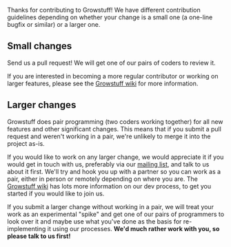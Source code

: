 Thanks for contributing to Growstuff!  We have different contribution
guidelines depending on whether your change is a small one (a one-line
bugfix or similar) or a larger one.

## Small changes

Send us a pull request!  We will get one of our pairs of coders to
review it.

If you are interested in becoming a more regular contributor or working
on larger features, please see the [Growstuff
wiki](http://wiki.growstuff.org/) for more information.

## Larger changes

Growstuff does pair programming (two coders working together) for all
new features and other significant changes.  This means that if you
submit a pull request and weren't working in a pair, we're unlikely to
merge it into the project as-is.

If you would like to work on any larger change, we would appreciate it
if you would get in touch with us, preferably via our [mailing
list](http://lists.growstuff.org/mailman/listinfo/discuss), and talk to
us about it first.  We'll try and hook you up with a partner so you can
work as a pair, either in person or remotely depending on where you are.
The [Growstuff wiki](http://wiki.growstuff.org/) has lots more
information on our dev process, to get you started if you would like to
join us.

If you submit a larger change without working in a pair, we will treat
your work as an experimental "spike" and get one of our pairs of
programmers to look over it and maybe use what you've done as the basis
for re-implementing it using our processes.  **We'd much rather work
with you, so please talk to us first!**

